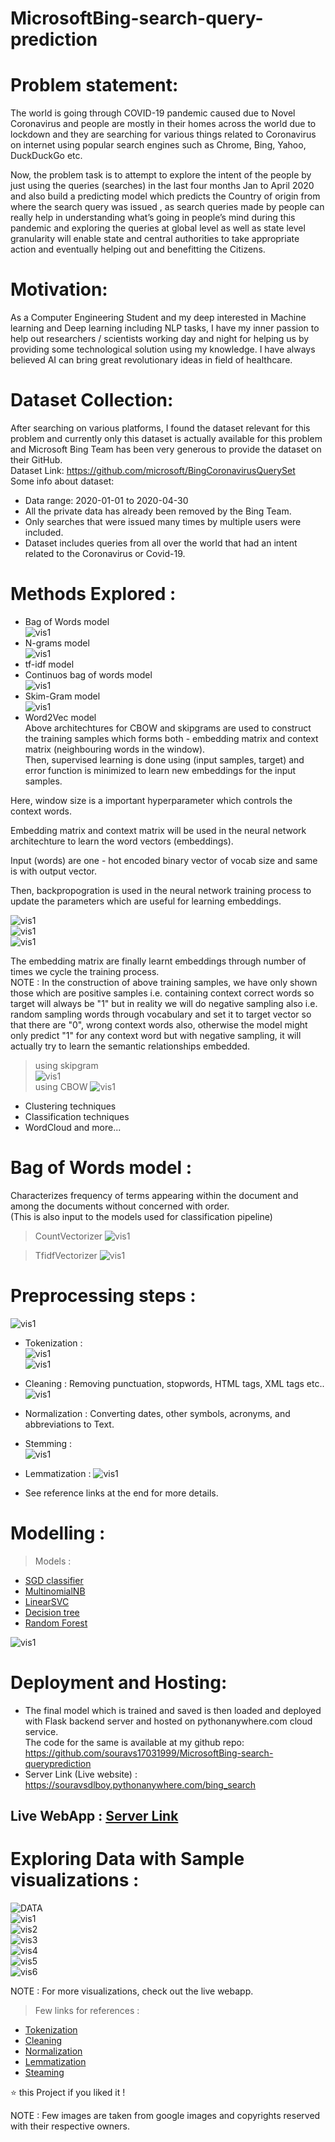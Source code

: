 # MicrosoftBing-search-query-prediction

# Problem statement:
The world is going through COVID-19 pandemic caused due to Novel
Coronavirus and people are mostly in their homes across the world due to
lockdown and they are searching for various things related to Coronavirus on
internet using popular search engines such as Chrome, Bing, Yahoo,
DuckDuckGo etc.     

Now, the problem task is to attempt to explore the intent of the people by just
using the queries (searches) in the last four months Jan to April 2020 and also
build a predicting model which predicts the Country of origin from where the
search query was issued , as search queries made by people can really help in
understanding what’s going in people’s mind during this pandemic and
exploring the queries at global level as well as state level granularity will enable
state and central authorities to take appropriate action and eventually helping
out and benefitting the Citizens.        

# Motivation:      
As a Computer Engineering Student and my deep interested in Machine
learning and Deep learning including NLP tasks, I have my inner passion to
help out researchers / scientists working day and night for helping us by
providing some technological solution using my knowledge.
I have always believed AI can bring great revolutionary ideas in field of
healthcare.         

# Dataset Collection:          
After searching on various platforms, I found the dataset relevant for this
problem and currently only this dataset is actually available for this problem and
Microsoft Bing Team has been very generous to provide the dataset on their
GitHub.         
Dataset Link: https://github.com/microsoft/BingCoronavirusQuerySet         
Some info about dataset:        
* Data range: 2020-01-01 to 2020-04-30       
* All the private data has already been removed by the Bing Team.    
* Only searches that were issued many times by multiple users were
included.      
* Dataset includes queries from all over the world that had an intent related
to the Coronavirus or Covid-19.      


# Methods Explored :   
* Bag of Words model     
![vis1](/images/text11.1.JPG)       
* N-grams model        
![vis1](/images/text10.png)           
* tf-idf model       
* Continuos bag of words model   
![vis1](/images/text12.png)              
* Skim-Gram model          
![vis1](/images/text12.1.png)
* Word2Vec model   
Above architechtures for CBOW and skipgrams are used to construct the training samples which forms both - embedding matrix and context matrix (neighbouring words in the window).  
Then, supervised learning is done using (input samples, target) and error function is minimized to learn new embeddings for the input samples.      

Here, window size is a important hyperparameter which controls the context words.   

Embedding matrix and context matrix will be used in the neural network architechture to learn the word vectors (embeddings).   

Input (words) are one - hot encoded binary vector of vocab size and same is with output vector.

Then, backpropogration is used in the neural network training process to update the parameters which are useful for learning embeddings.    

![vis1](/images/text14.png)                 
![vis1](/images/text15.png)                
![vis1](/images/text16.png)                

The embedding matrix are finally learnt embeddings through number of times we cycle the training process.        
NOTE : In the construction of above training samples, we have only shown those which are positive samples i.e. containing context correct words so target will always be "1" but 
in reality we will do negative sampling also i.e. random sampling words through vocabulary and set it to target vector so that there are "0", wrong context words also, otherwise
the model might only predict "1" for any context word but with negative sampling, it will actually try to learn the semantic relationships embedded.    

> using skipgram   
![vis1](/images/text17.JPG)                 
> using CBOW 
![vis1](/images/text18.JPG)                 



* Clustering techniques       
* Classification techniques    
* WordCloud and more...    
  
# Bag of Words model :   
Characterizes frequency of terms appearing within the document and among the documents without concerned with order.     
(This is also input to the models used for classification pipeline)    

> CountVectorizer
![vis1](/images/text8.JPG)      

> TfidfVectorizer
![vis1](/images/text9.png)      


# Preprocessing steps :       
![vis1](/images/text1.1.png)     
* Tokenization :   
![vis1](/images/text2.JPG)      
![vis1](/images/text3.JPG)      

* Cleaning : 
Removing punctuation, stopwords, HTML tags, XML tags etc.. 
![vis1](/images/text4.png)      

* Normalization : 
Converting dates, other symbols, acronyms, and abbreviations to Text.

* Stemming :  
![vis1](/images/text5.JPG)  

* Lemmatization : 
![vis1](/images/text6.JPG)  


* See reference links at the end for more details. 

# Modelling :    
> Models  :   
* [SGD classifier](http://scikit-learn.org/stable/modules/generated/sklearn.linear_model.SGDClassifier.html)    
* [MultinomialNB](http://scikit-learn.org/stable/modules/generated/sklearn.naive_bayes.MultinomialNB.html)   
* [LinearSVC](http://scikit-learn.org/stable/modules/generated/sklearn.svm.LinearSVC.html)   
* [Decision tree](http://scikit-learn.org/stable/modules/tree.html)   
* [Random Forest](http://scikit-learn.org/stable/modules/generated/sklearn.ensemble.RandomForestClassifier.html)    

![vis1](/images/text7.JPG)     


# Deployment and Hosting:     
* The final model which is trained and saved is then loaded and deployed
with Flask backend server and hosted on pythonanywhere.com cloud
service.    
The code for the same is available at my github repo:      
https://github.com/souravs17031999/MicrosoftBing-search-queryprediction     
* Server Link (Live website) :     
https://souravsdlboy.pythonanywhere.com/bing_search      

## Live WebApp : [Server Link](https://souravsdlboy.pythonanywhere.com/bing_search)

# Exploring Data with Sample visualizations :     
![DATA](/images/data.JPG)   
![vis1](/images/vis1.JPG)   
![vis2](/images/vis2.JPG)   
![vis3](/images/vis3.JPG)   
![vis4](/images/vis4.JPG)   
![vis5](/images/vis5.JPG)     
![vis6](/images/webapp.JPG)     


NOTE : For more visualizations, check out the live webapp.

> Few links for references : 
* [Tokenization](https://nlp.stanford.edu/IR-book/html/htmledition/tokenization-1.html)
* [Cleaning](https://machinelearningmastery.com/clean-text-machine-learning-python/)
* [Normalization](https://en.wikipedia.org/wiki/Text_normalization)
* [Lemmatization](https://en.wikipedia.org/wiki/Lemmatisation)
* [Steaming](https://en.wikipedia.org/wiki/Stemming)


⭐️ this Project if you liked it !

NOTE : Few images are taken from google images and copyrights reserved with their respective owners.
